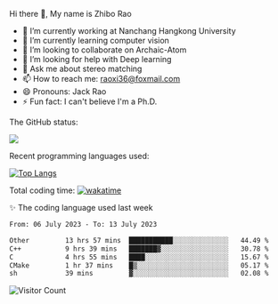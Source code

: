 Hi there 👋, My name is Zhibo Rao
- 🔭 I’m currently working at Nanchang Hangkong University
- 🌱 I’m currently learning computer vision
- 👯 I’m looking to collaborate on Archaic-Atom
- 🤔 I’m looking for help with Deep learning
- 💬 Ask me about stereo matching
- 📫 How to reach me: raoxi36@foxmail.com
- 😄 Pronouns: Jack Rao
- ⚡ Fun fact: I can't believe I'm a Ph.D.

The GitHub status:

![](https://github-readme-stats.vercel.app/api?username=ZhiboRao)

Recent programming languages used:

[![Top Langs](https://github-readme-stats.vercel.app/api/top-langs/?username=ZhiboRao&layout=compact)](https://github.com/anuraghazra/github-readme-stats)

Total coding time: [![wakatime](https://wakatime.com/badge/user/51ec5ec7-4742-4243-9eea-732ade32c0b7.svg)](https://wakatime.com/@51ec5ec7-4742-4243-9eea-732ade32c0b7)

✨ The coding language used last week 
<!--START_SECTION:waka-->

```txt
From: 06 July 2023 - To: 13 July 2023

Other         13 hrs 57 mins  ███████████░░░░░░░░░░░░░░   44.49 %
C++           9 hrs 39 mins   ███████▓░░░░░░░░░░░░░░░░░   30.78 %
C             4 hrs 55 mins   ████░░░░░░░░░░░░░░░░░░░░░   15.67 %
CMake         1 hr 37 mins    █▒░░░░░░░░░░░░░░░░░░░░░░░   05.17 %
sh            39 mins         ▓░░░░░░░░░░░░░░░░░░░░░░░░   02.08 %
```

<!--END_SECTION:waka-->

![Visitor Count](https://profile-counter.glitch.me/Raohaocheng/count.svg)
